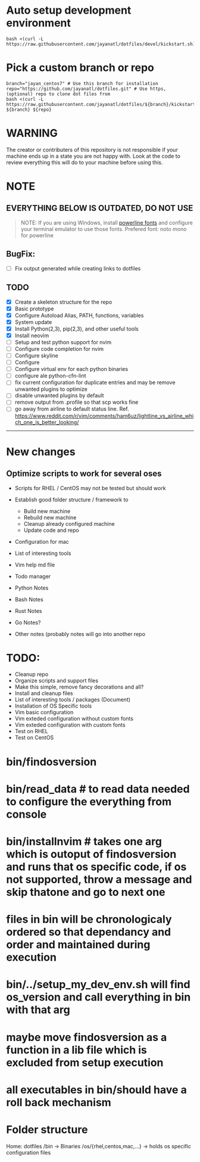# Auto setup development environment

```
bash <(curl -L https://raw.githubusercontent.com/jayanatl/dotfiles/devel/kickstart.sh)
```

# Pick a custom branch or repo
```
branch="jayan_centos7" # Use this branch for installation
repo="https://github.com/jayanatl/dotfiles.git" # Use https, (optional) repo to clone dot files from
bash <(curl -L https://raw.githubusercontent.com/jayanatl/dotfiles/${branch}/kickstart.sh) ${branch} ${repo}
```

# WARNING
The creator or contributers of this repository is not responsible if your machine ends up in a state you are not happy with. Look at the code to review everything this will do to your machine before using this.

# NOTE
## EVERYTHING BELOW IS OUTDATED, DO NOT USE


>NOTE: If you are using Windows, install [powerline fonts](https://github.com/powerline/fonts) and configure your terminal emulator to use those fonts.
>Prefered font: noto mono for powerline

## BugFix:
- [ ] Fix output generated while creating links to dotfiles


## TODO
- [x] Create a skeleton structure for the repo
- [x] Basic prototype
- [x] Configure Autoload Alias, PATH, functions, variables
- [x] System update
- [x] Install Python(2,3), pip(2,3), and other useful tools
- [x] Install neovim
- [ ] Setup and test python support for nvim
- [ ] Configure code completion for nvim
- [ ] Configure skyline
- [ ] Configure 
- [ ] Configure virtual env for each python binaries
- [ ] configure ale python-cfn-lint
- [ ] fix current configuration for duplicate entries and may be remove unwanted plugins to optimize
- [ ] disable unwanted plugins by default
- [ ] remove output from .profile so that scp works fine
- [ ] go away from airline to default status line. Ref. https://www.reddit.com/r/vim/comments/ham6uz/lightline_vs_airline_which_one_is_better_looking/

---

# New changes

## Optimize scripts to work for several oses
- Scripts for RHEL / CentOS may not be tested but should work
- Establish good folder structure / framework to
  - Build new machine
  - Rebuild new machine
  - Cleanup already configured machine
  - Update code and repo

- Configuration for mac

- List of interesting tools

- Vim help md file

- Todo manager

- Python Notes

- Bash Notes

- Rust Notes

- Go Notes?

- Other notes (probably notes will go into another repo

# TODO:
  - Cleanup repo
  - Organize scripts and support files
  - Make this simple, remove fancy decorations and all?
  - Install and cleanup files
  - List of interesting tools / packages (Document)
  - Installation of OS Specific tools
  - Vim basic configuration
  - Vim exteded configuration without custom fonts
  - Vim exteded configuration with custom fonts
  - Test on RHEL
  - Test on CentOS

# bin/findosversion
# bin/read_data # to read data needed to configure the everything from console
# bin/installnvim # takes one arg which is outoput of findosversion and runs that os specific code, if os not supported, throw a message and skip thatone and go to next one
# files in bin will be chronologicaly ordered so that dependancy and order and maintained during execution
# bin/../setup_my_dev_env.sh will find os_version and call everything in bin with that arg
# maybe move findosversion as a function in a lib file which is excluded from setup execution
# all executables in bin/should have a roll back mechanism 

# Folder structure
  Home: dotfiles
  /bin -> Binaries
  /os/{rhel,centos,mac,...} -> holds os specific configuration files
